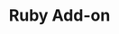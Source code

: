 ---
title: Ruby Add-on
permalink: /article/compliance32xAddons/Ruby%20Addon
comments: true
comments-id: RubyAddon
header-img: article/compliance32xAddons/Ruby Addon.jpg

long_text: Makes emeralds look like rubies.

authors:
  - AX3L
  - xX_Pheonix_Xx

download:
  - 1.16:
    - https://github.com/Compliance-Addons/Addons/raw/master/32x/Ruby%20Addon/Ruby%20Addon%20-%201.16.zip
---